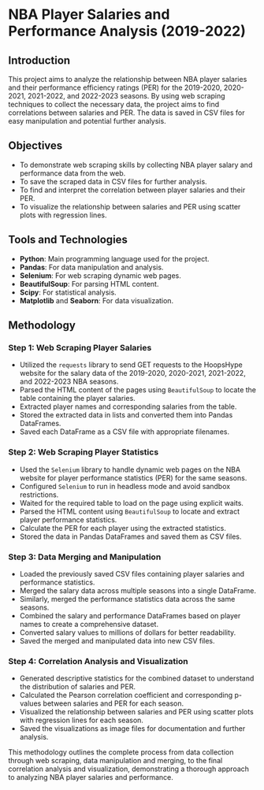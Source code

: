 # NBA Player Salaries and Performance Analysis (2019-2022)

## Introduction
This project aims to analyze the relationship between NBA player salaries and their performance efficiency ratings (PER) for the 2019-2020, 2020-2021, 2021-2022, and 2022-2023 seasons. By using web scraping techniques to collect the necessary data, the project aims to find correlations between salaries and PER. The data is saved in CSV files for easy manipulation and potential further analysis.

## Objectives
- To demonstrate web scraping skills by collecting NBA player salary and performance data from the web.
- To save the scraped data in CSV files for further analysis.
- To find and interpret the correlation between player salaries and their PER.
- To visualize the relationship between salaries and PER using scatter plots with regression lines.

## Tools and Technologies
- **Python**: Main programming language used for the project.
- **Pandas**: For data manipulation and analysis.
- **Selenium**: For web scraping dynamic web pages.
- **BeautifulSoup**: For parsing HTML content.
- **Scipy**: For statistical analysis.
- **Matplotlib** and **Seaborn**: For data visualization.

## Methodology

### Step 1: Web Scraping Player Salaries
- Utilized the `requests` library to send GET requests to the HoopsHype website for the salary data of the 2019-2020, 2020-2021, 2021-2022, and 2022-2023 NBA seasons.
- Parsed the HTML content of the pages using `BeautifulSoup` to locate the table containing the player salaries.
- Extracted player names and corresponding salaries from the table.
- Stored the extracted data in lists and converted them into Pandas DataFrames.
- Saved each DataFrame as a CSV file with appropriate filenames.

### Step 2: Web Scraping Player Statistics
- Used the `Selenium` library to handle dynamic web pages on the NBA website for player performance statistics (PER) for the same seasons.
- Configured `Selenium` to run in headless mode and avoid sandbox restrictions.
- Waited for the required table to load on the page using explicit waits.
- Parsed the HTML content using `BeautifulSoup` to locate and extract player performance statistics.
- Calculate the PER for each player using the extracted statistics.
- Stored the data in Pandas DataFrames and saved them as CSV files.

### Step 3: Data Merging and Manipulation
- Loaded the previously saved CSV files containing player salaries and performance statistics.
- Merged the salary data across multiple seasons into a single DataFrame.
- Similarly, merged the performance statistics data across the same seasons.
- Combined the salary and performance DataFrames based on player names to create a comprehensive dataset.
- Converted salary values to millions of dollars for better readability.
- Saved the merged and manipulated data into new CSV files.

### Step 4: Correlation Analysis and Visualization
- Generated descriptive statistics for the combined dataset to understand the distribution of salaries and PER.
- Calculated the Pearson correlation coefficient and corresponding p-values between salaries and PER for each season.
- Visualized the relationship between salaries and PER using scatter plots with regression lines for each season.
- Saved the visualizations as image files for documentation and further analysis.

This methodology outlines the complete process from data collection through web scraping, data manipulation and merging, to the final correlation analysis and visualization, demonstrating a thorough approach to analyzing NBA player salaries and performance.
